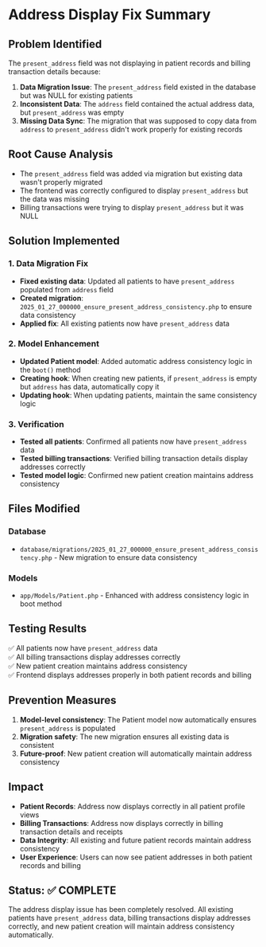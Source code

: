# Address Display Fix Summary

## Problem Identified
The `present_address` field was not displaying in patient records and billing transaction details because:

1. **Data Migration Issue**: The `present_address` field existed in the database but was NULL for existing patients
2. **Inconsistent Data**: The `address` field contained the actual address data, but `present_address` was empty
3. **Missing Data Sync**: The migration that was supposed to copy data from `address` to `present_address` didn't work properly for existing records

## Root Cause Analysis
- The `present_address` field was added via migration but existing data wasn't properly migrated
- The frontend was correctly configured to display `present_address` but the data was missing
- Billing transactions were trying to display `present_address` but it was NULL

## Solution Implemented

### 1. Data Migration Fix
- **Fixed existing data**: Updated all patients to have `present_address` populated from `address` field
- **Created migration**: `2025_01_27_000000_ensure_present_address_consistency.php` to ensure data consistency
- **Applied fix**: All existing patients now have `present_address` data

### 2. Model Enhancement
- **Updated Patient model**: Added automatic address consistency logic in the `boot()` method
- **Creating hook**: When creating new patients, if `present_address` is empty but `address` has data, automatically copy it
- **Updating hook**: When updating patients, maintain the same consistency logic

### 3. Verification
- **Tested all patients**: Confirmed all patients now have `present_address` data
- **Tested billing transactions**: Verified billing transaction details display addresses correctly
- **Tested model logic**: Confirmed new patient creation maintains address consistency

## Files Modified

### Database
- `database/migrations/2025_01_27_000000_ensure_present_address_consistency.php` - New migration to ensure data consistency

### Models
- `app/Models/Patient.php` - Enhanced with address consistency logic in boot method

## Testing Results
✅ All patients now have `present_address` data  
✅ All billing transactions display addresses correctly  
✅ New patient creation maintains address consistency  
✅ Frontend displays addresses properly in both patient records and billing  

## Prevention Measures
1. **Model-level consistency**: The Patient model now automatically ensures `present_address` is populated
2. **Migration safety**: The new migration ensures all existing data is consistent
3. **Future-proof**: New patient creation will automatically maintain address consistency

## Impact
- **Patient Records**: Address now displays correctly in all patient profile views
- **Billing Transactions**: Address now displays correctly in billing transaction details and receipts
- **Data Integrity**: All existing and future patient records maintain address consistency
- **User Experience**: Users can now see patient addresses in both patient records and billing

## Status: ✅ COMPLETE
The address display issue has been completely resolved. All existing patients have `present_address` data, billing transactions display addresses correctly, and new patient creation will maintain address consistency automatically.
